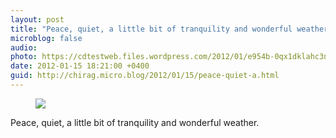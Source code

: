 ```yaml
---
layout: post
title: "Peace, quiet, a little bit of tranquility and wonderful weather."
microblog: false
audio: 
photo: https://cdtestweb.files.wordpress.com/2012/01/e954b-0qx1dklahc3njix-i.jpg
date: 2012-01-15 18:21:00 +0400
guid: http://chirag.micro.blog/2012/01/15/peace-quiet-a.html
---
```

<figure><img src="https://cdtestweb.files.wordpress.com/2012/01/e954b-0qx1dklahc3njix-i.jpg"></figure><p>Peace, quiet, a little bit of tranquility and wonderful weather.</p>
